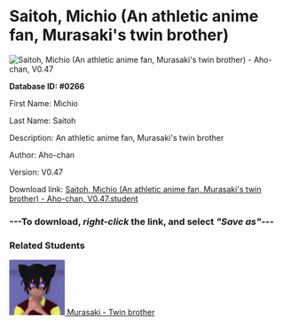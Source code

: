 # Saitoh, Michio (An athletic anime fan, Murasaki's twin brother)

<img src="Files/Saitoh, Michio (An athletic anime fan, Murasaki's twin brother).png" title="Saitoh, Michio (An athletic anime fan, Murasaki's twin brother) - Aho-chan, V0.47">

**Database ID: #0266**

First Name: Michio

Last Name: Saitoh

Description: An athletic anime fan, Murasaki's twin brother

Author: Aho-chan

Version: V0.47

Download link: <a href="https://raw.githubusercontent.com/Arbiter1223/Daigaku-Gurashi-Custom-Students/master/Files/Student Files/Saitoh%2C%20Michio%20(An%20athletic%20anime%20fan%2C%20Murasaki's%20twin%20brother)%20-%20Aho-chan%2C%20V0.47.student">Saitoh, Michio (An athletic anime fan, Murasaki's twin brother) - Aho-chan, V0.47.student</a>

### ---**To download, _right-click_ the link, and select _"Save as"_**---

### Related Students

<a href="Saitoh, Murasaki (Michio's athletic occultist twin).md"><img src="Files/Thumbs/Saitoh, Murasaki (Michio's athletic occultist twin).png" height="100" width="100" title="Saitoh, Murasaki (Michio's athletic occultist twin) - Aho-chan, V0.47"></a><a href="Saitoh, Murasaki (Michio's athletic occultist twin).md"> Murasaki - Twin brother</a>

